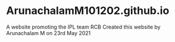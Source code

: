 # ArunachalamM101202.github.io
A website promoting the IPL team RCB
Created this website by Arunachalam M on 23rd May 2021
